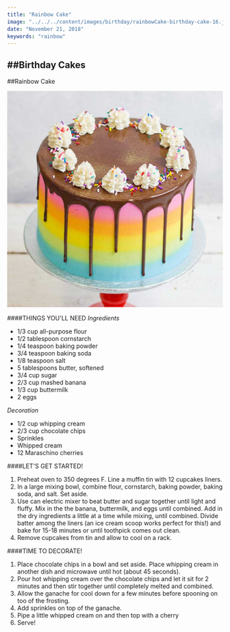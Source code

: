 ```yaml
---
title: "Rainbow Cake"
image: "../../../content/images/birthday/rainbowCake-birthday-cake-16.jpg"
date: "November 21, 2018"
keywords: "rainbow"
---
```

##Birthday Cakes
---

##Rainbow Cake

![Image](../../../content/images/birthday/rainbowCake-birthday-cake-16.jpg) 

####THINGS YOU'LL NEED
*Ingredients*
* 1/3 cup all-purpose flour
* 1/2 tablespoon cornstarch
* 1/4 teaspoon baking powder
* 3/4 teaspoon baking soda
* 1/8 teaspoon salt
* 5 tablespoons butter, softened
* 3/4 cup sugar
* 2/3 cup mashed banana
* 1/3 cup buttermilk
* 2 eggs

*Decoration*
* 1/2 cup whipping cream
* 2/3 cup chocolate chips
* Sprinkles
* Whipped cream
* 12 Maraschino cherries

####LET'S GET STARTED!
1. Preheat oven to 350 degrees F. Line a muffin tin with 12 cupcakes liners.
2. In a large mixing bowl, combine flour, cornstarch, baking powder, baking soda, and salt. Set aside.
3. Use can electric mixer to beat butter and sugar together until light and fluffy. Mix in the the banana, buttermilk, and eggs until combined. Add in the dry ingredients a little at a time while mixing, until combined. Divide batter among the liners (an ice cream scoop works perfect for this!) and bake for 15-18 minutes or until toothpick comes out clean.
4. Remove cupcakes from tin and allow to cool on a rack.

####TIME TO DECORATE!
1. Place chocolate chips in a bowl and set aside. Place whipping cream in another dish and microwave until hot (about 45 seconds).
2. Pour hot whipping cream over the chocolate chips and let it sit for 2 minutes and then stir together until completely melted and combined. 
3. Allow the ganache for cool down for a few minutes before spooning on too of the frosting.
4. Add sprinkles on top of the ganache. 
5. Pipe a little whipped cream on and then top with a cherry
6. Serve!